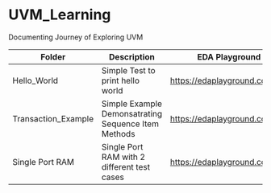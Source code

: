 # UVM_Learning
Documenting Journey of Exploring UVM  

|    Folder   | Description                                 | EDA Playground Link |
|-------------|---------------------------------------------|---------------------|
| Hello_World | Simple Test to print hello world | https://edaplayground.com/x/jbAW |
| Transaction_Example | Simple Example Demonsatrating Sequence Item Methods| https://edaplayground.com/x/NMnd |
| Single Port RAM | Single Port RAM with 2 different test cases | https://edaplayground.com/x/gpi7 |